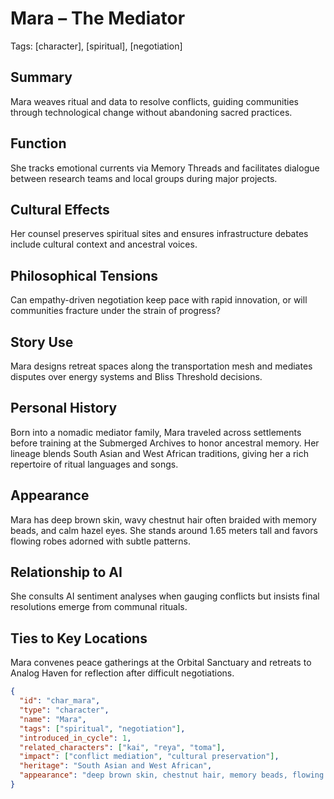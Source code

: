 # Mara – The Mediator
Tags: [character], [spiritual], [negotiation]

## Summary
Mara weaves ritual and data to resolve conflicts, guiding communities through
technological change without abandoning sacred practices.

## Function
She tracks emotional currents via Memory Threads and facilitates dialogue
between research teams and local groups during major projects.

## Cultural Effects
Her counsel preserves spiritual sites and ensures infrastructure debates include
cultural context and ancestral voices.

## Philosophical Tensions
Can empathy-driven negotiation keep pace with rapid innovation, or will
communities fracture under the strain of progress?

## Story Use
Mara designs retreat spaces along the transportation mesh and mediates disputes
over energy systems and Bliss Threshold decisions.

## Personal History
Born into a nomadic mediator family, Mara traveled across settlements before training at the Submerged Archives to honor ancestral memory. Her lineage blends South Asian and West African traditions, giving her a rich repertoire of ritual languages and songs.

## Appearance
Mara has deep brown skin, wavy chestnut hair often braided with memory beads, and calm hazel eyes. She stands around 1.65 meters tall and favors flowing robes adorned with subtle patterns.

## Relationship to AI
She consults AI sentiment analyses when gauging conflicts but insists final resolutions emerge from communal rituals.

## Ties to Key Locations
Mara convenes peace gatherings at the Orbital Sanctuary and retreats to Analog Haven for reflection after difficult negotiations.

```json
{
  "id": "char_mara",
  "type": "character",
  "name": "Mara",
  "tags": ["spiritual", "negotiation"],
  "introduced_in_cycle": 1,
  "related_characters": ["kai", "reya", "toma"],
  "impact": ["conflict mediation", "cultural preservation"],
  "heritage": "South Asian and West African",
  "appearance": "deep brown skin, chestnut hair, memory beads, flowing robes"
}
```
